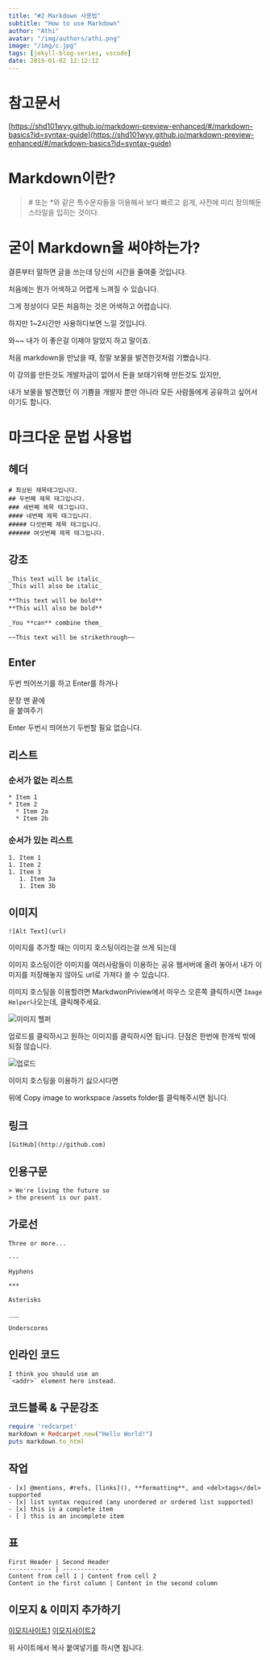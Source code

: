 ```yaml
---
title: "#2 Markdown 사용법"
subtitle: "How to use Markdown"
author: "Athi"
avatar: "/img/authors/athi.png"
image: "/img/c.jpg"
tags: [jekyll-blog-series, vscode]
date: 2019-01-02 12:12:12
---
```


# 참고문서

[https://shd101wyy.github.io/markdown-preview-enhanced/#/markdown-basics?id=syntax-guide](https://shd101wyy.github.io/markdown-preview-enhanced/#/markdown-basics?id=syntax-guide)

# Markdown이란?

> \# 또는 \*와 같은 특수문자들을 이용해서 보다 빠르고 쉽게, 사전에 미리 정의해둔 스타일을 입히는 것이다.

# 굳이 Markdown을 써야하는가?

결론부터 말하면 글을 쓰는데 당신의 시간을 줄여줄 것입니다.

처음에는 뭔가 어색하고 어렵게 느껴질 수 있습니다.

그게 정상이다 모든 처음하는 것은 어색하고 어렵습니다.

하지만 1~2시간만 사용하다보면 느낄 것입니다.

와~~ 내가 이 좋은걸 이제야 알았지 하고 말이죠.

처음 markdown을 만났을 때, 정말 보물을 발견한것처럼 기뻤습니다.

이 강의를 만든것도 개발자금이 없어서 돈을 보태기위해 만든것도 있지만,

내가 보물을 발견했던 이 기쁨을 개발자 뿐만 아니라 모든 사람들에게 공유하고 싶어서이기도 합니다.

# 마크다운 문법 사용법

## 헤더

```markdwon
# 최상된 제목태그입니다.
## 두번째 제목 태그입니다.
### 세번째 제목 태그입니다.
#### 네번째 제목 태그입니다.
##### 다섯번째 제목 태그입니다.
###### 여섯번째 제목 태그입니다.
```

## 강조

```markdown
_This text will be italic_
_This will also be italic_

**This text will be bold**
**This will also be bold**

_You **can** combine them_

~~This text will be strikethrough~~
```

## Enter

두번 띄어쓰기를 하고 Enter를 하거나

문장 맨 끝에 <br />을 붙여주기

Enter 두번시 띄어쓰기 두번할 필요 없습니다.

## 리스트

### 순서가 없는 리스트

```
* Item 1
* Item 2
  * Item 2a
  * Item 2b
```

### 순서가 있는 리스트

```
1. Item 1
1. Item 2
1. Item 3
   1. Item 3a
   1. Item 3b
```

## 이미지

```
![Alt Text](url)
```

이미지를 추가할 때는 이미지 호스팅이라는걸 쓰게 되는데

이미지 호스팅이란 이미지를 여러사람들이 이용하는 공유 웹서버에 올려 놓아서 내가 이미지를 저장해놓지 않아도 url로 가져다 쓸 수 있습니다.

이미지 호스팅을 이용할려면 MarkdwonPriview에서 마우스 오른쪽 클릭하시면 `Image Helper`나오는데, 클릭해주세요.

![이미지 헬퍼](https://i.imgur.com/UrDAvPZ.png)

업로드를 클릭하시고 원하는 이미지를 클릭하시면 됩니다.
단점은 한번에 한개씩 밖에 되질 않습니다.

![업로드](https://i.imgur.com/1yyP3jS.png)

이미지 호스팅을 이용하기 싫으시다면

위에 Copy image to workspace /assets folder를 클릭해주시면 됩니다.

## 링크

```
[GitHub](http://github.com)
```

## 인용구문

```
> We're living the future so
> the present is our past.

```

## 가로선

```
Three or more...

---

Hyphens

***

Asterisks

___

Underscores
```

## 인라인 코드

```
I think you should use an
`<addr>` element here instead.
```

## 코드블록 & 구문강조

```ruby
require 'redcarpet'
markdown = Redcarpet.new("Hello World!")
puts markdown.to_html
```

## 작업

```
- [x] @mentions, #refs, [links](), **formatting**, and <del>tags</del> supported
- [x] list syntax required (any unordered or ordered list supported)
- [x] this is a complete item
- [ ] this is an incomplete item
```

## 표

```
First Header | Second Header
------------ | -------------
Content from cell 1 | Content from cell 2
Content in the first column | Content in the second column
```

## 이모지 & 이미지 추가하기

[이모지사이트1](https://emojipedia.org/)
[이모지사이트2](https://www.emojiengine.com/ko/)

위 사이트에서 복사 붙여넣기를 하시면 됩니다.
